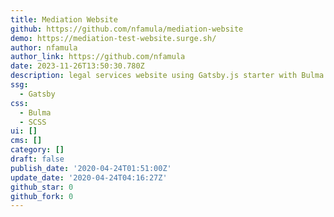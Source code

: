 ```yaml
---
title: Mediation Website
github: https://github.com/nfamula/mediation-website
demo: https://mediation-test-website.surge.sh/
author: nfamula
author_link: https://github.com/nfamula
date: 2023-11-26T13:50:30.780Z
description: legal services website using Gatsby.js starter with Bulma css & Netlify CMS
ssg:
  - Gatsby
css:
  - Bulma
  - SCSS
ui: []
cms: []
category: []
draft: false
publish_date: '2020-04-24T01:51:00Z'
update_date: '2020-04-24T04:16:27Z'
github_star: 0
github_fork: 0
---
```

